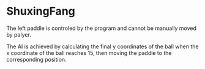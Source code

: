 # ShuxingFang
The left paddle is controled by the program and cannot be manually moved by palyer.

The AI is achieved by calculating the final y coordinates of the ball when the x coordinate of the ball
reaches 15, then moving the paddle to the corresponding position.